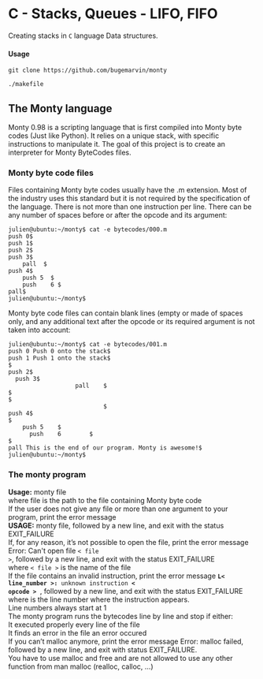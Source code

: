 # C - Stacks, Queues - LIFO, FIFO
Creating stacks in `C` language Data structures.
#### Usage
```
git clone https://github.com/bugemarvin/monty
```
```
./makefile
```

## The Monty language
Monty 0.98 is a scripting language that is first compiled into Monty byte codes (Just like Python). It relies on a unique stack, with specific instructions to manipulate it. The goal of this project is to create an interpreter for Monty ByteCodes files.
### Monty byte code files
Files containing Monty byte codes usually have the .m extension. Most of the industry uses this standard but it is not required by the specification of the language. There is not more than one instruction per line. There can be any number of spaces before or after the opcode and its argument:
<br>
```
julien@ubuntu:~/monty$ cat -e bytecodes/000.m
push 0$
push 1$
push 2$
push 3$
    pall  $
push 4$
    push 5  $
    push    6 $
pall$
julien@ubuntu:~/monty$
```
Monty byte code files can contain blank lines (empty or made of spaces only, and any additional text after the opcode or its required argument is not taken into account:
```
julien@ubuntu:~/monty$ cat -e bytecodes/001.m
push 0 Push 0 onto the stack$
push 1 Push 1 onto the stack$
$
push 2$
  push 3$
                   pall    $
$
$
                           $
push 4$
$
    push 5    $
      push    6        $
$
pall This is the end of our program. Monty is awesome!$
julien@ubuntu:~/monty$
```
### The monty program
<b>Usage:</b> monty file<br>
where file is the path to the file containing Monty byte code<br>
If the user does not give any file or more than one argument to your program, print the error message<br>
<b>USAGE:</b> monty file, followed by a new line, and exit with the status EXIT_FAILURE<br>
If, for any reason, it’s not possible to open the file, print the error message Error: Can't open file <code>< file ></code>, followed by a new line, and exit with the status EXIT_FAILURE<br>
where <code>< file ></code> is the name of the file<br>
If the file contains an invalid instruction, print the error message <code><b>L< line_number >:</b> unknown instruction <b>< opcode ></b> </code>, followed by a new line, and exit with the status EXIT_FAILURE<br>
where is the line number where the instruction appears.<br>
Line numbers always start at 1<br>
The monty program runs the bytecodes line by line and stop if either:<br>
It executed properly every line of the file<br>
It finds an error in the file an error occured<br>
If you can’t malloc anymore, print the error message Error: malloc failed, followed by a new line, and exit with status EXIT_FAILURE.<br>
You have to use malloc and free and are not allowed to use any other function from man malloc (realloc, calloc, …)<br>
